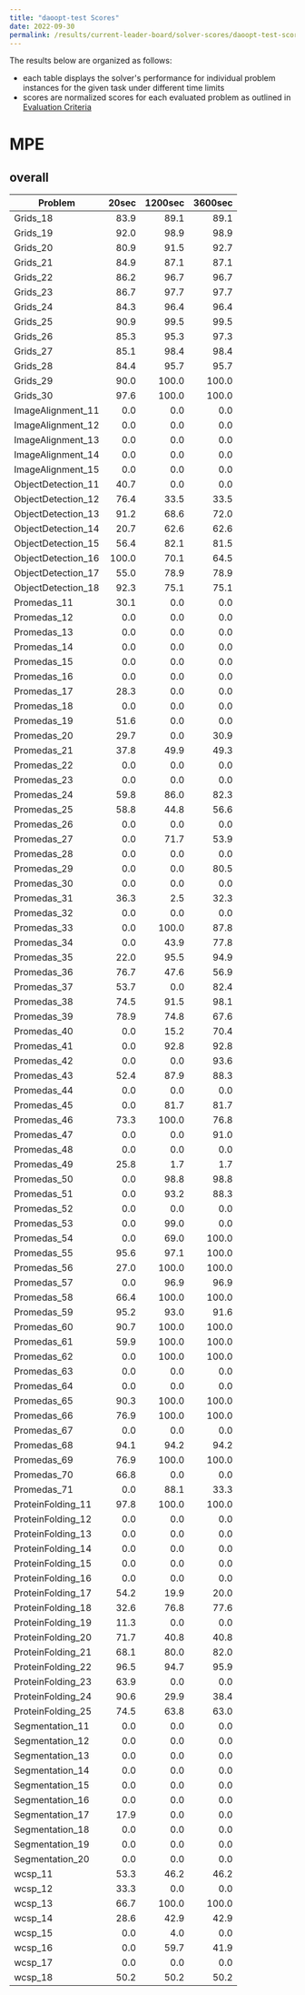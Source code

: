 ```yaml
---
title: "daoopt-test Scores"
date: 2022-09-30
permalink: /results/current-leader-board/solver-scores/daoopt-test-scores
---
```




The results below are organized as follows:
- each table displays the solver's performance for individual problem instances for the given task under different time limits
- scores are normalized scores for each evaluated problem as outlined in [Evaluation Criteria](https://uaicompetition.github.io/uci-2022/results/evaluation-criteria/)


# MPE

## overall

|      Problem       | 20sec | 1200sec | 3600sec |
| ------------------ | ----: | ------: | ------: |
| Grids_18           |  83.9 |    89.1 |    89.1 |
| Grids_19           |  92.0 |    98.9 |    98.9 |
| Grids_20           |  80.9 |    91.5 |    92.7 |
| Grids_21           |  84.9 |    87.1 |    87.1 |
| Grids_22           |  86.2 |    96.7 |    96.7 |
| Grids_23           |  86.7 |    97.7 |    97.7 |
| Grids_24           |  84.3 |    96.4 |    96.4 |
| Grids_25           |  90.9 |    99.5 |    99.5 |
| Grids_26           |  85.3 |    95.3 |    97.3 |
| Grids_27           |  85.1 |    98.4 |    98.4 |
| Grids_28           |  84.4 |    95.7 |    95.7 |
| Grids_29           |  90.0 |   100.0 |   100.0 |
| Grids_30           |  97.6 |   100.0 |   100.0 |
| ImageAlignment_11  |   0.0 |     0.0 |     0.0 |
| ImageAlignment_12  |   0.0 |     0.0 |     0.0 |
| ImageAlignment_13  |   0.0 |     0.0 |     0.0 |
| ImageAlignment_14  |   0.0 |     0.0 |     0.0 |
| ImageAlignment_15  |   0.0 |     0.0 |     0.0 |
| ObjectDetection_11 |  40.7 |     0.0 |     0.0 |
| ObjectDetection_12 |  76.4 |    33.5 |    33.5 |
| ObjectDetection_13 |  91.2 |    68.6 |    72.0 |
| ObjectDetection_14 |  20.7 |    62.6 |    62.6 |
| ObjectDetection_15 |  56.4 |    82.1 |    81.5 |
| ObjectDetection_16 | 100.0 |    70.1 |    64.5 |
| ObjectDetection_17 |  55.0 |    78.9 |    78.9 |
| ObjectDetection_18 |  92.3 |    75.1 |    75.1 |
| Promedas_11        |  30.1 |     0.0 |     0.0 |
| Promedas_12        |   0.0 |     0.0 |     0.0 |
| Promedas_13        |   0.0 |     0.0 |     0.0 |
| Promedas_14        |   0.0 |     0.0 |     0.0 |
| Promedas_15        |   0.0 |     0.0 |     0.0 |
| Promedas_16        |   0.0 |     0.0 |     0.0 |
| Promedas_17        |  28.3 |     0.0 |     0.0 |
| Promedas_18        |   0.0 |     0.0 |     0.0 |
| Promedas_19        |  51.6 |     0.0 |     0.0 |
| Promedas_20        |  29.7 |     0.0 |    30.9 |
| Promedas_21        |  37.8 |    49.9 |    49.3 |
| Promedas_22        |   0.0 |     0.0 |     0.0 |
| Promedas_23        |   0.0 |     0.0 |     0.0 |
| Promedas_24        |  59.8 |    86.0 |    82.3 |
| Promedas_25        |  58.8 |    44.8 |    56.6 |
| Promedas_26        |   0.0 |     0.0 |     0.0 |
| Promedas_27        |   0.0 |    71.7 |    53.9 |
| Promedas_28        |   0.0 |     0.0 |     0.0 |
| Promedas_29        |   0.0 |     0.0 |    80.5 |
| Promedas_30        |   0.0 |     0.0 |     0.0 |
| Promedas_31        |  36.3 |     2.5 |    32.3 |
| Promedas_32        |   0.0 |     0.0 |     0.0 |
| Promedas_33        |   0.0 |   100.0 |    87.8 |
| Promedas_34        |   0.0 |    43.9 |    77.8 |
| Promedas_35        |  22.0 |    95.5 |    94.9 |
| Promedas_36        |  76.7 |    47.6 |    56.9 |
| Promedas_37        |  53.7 |     0.0 |    82.4 |
| Promedas_38        |  74.5 |    91.5 |    98.1 |
| Promedas_39        |  78.9 |    74.8 |    67.6 |
| Promedas_40        |   0.0 |    15.2 |    70.4 |
| Promedas_41        |   0.0 |    92.8 |    92.8 |
| Promedas_42        |   0.0 |     0.0 |    93.6 |
| Promedas_43        |  52.4 |    87.9 |    88.3 |
| Promedas_44        |   0.0 |     0.0 |     0.0 |
| Promedas_45        |   0.0 |    81.7 |    81.7 |
| Promedas_46        |  73.3 |   100.0 |    76.8 |
| Promedas_47        |   0.0 |     0.0 |    91.0 |
| Promedas_48        |   0.0 |     0.0 |     0.0 |
| Promedas_49        |  25.8 |     1.7 |     1.7 |
| Promedas_50        |   0.0 |    98.8 |    98.8 |
| Promedas_51        |   0.0 |    93.2 |    88.3 |
| Promedas_52        |   0.0 |     0.0 |     0.0 |
| Promedas_53        |   0.0 |    99.0 |     0.0 |
| Promedas_54        |   0.0 |    69.0 |   100.0 |
| Promedas_55        |  95.6 |    97.1 |   100.0 |
| Promedas_56        |  27.0 |   100.0 |   100.0 |
| Promedas_57        |   0.0 |    96.9 |    96.9 |
| Promedas_58        |  66.4 |   100.0 |   100.0 |
| Promedas_59        |  95.2 |    93.0 |    91.6 |
| Promedas_60        |  90.7 |   100.0 |   100.0 |
| Promedas_61        |  59.9 |   100.0 |   100.0 |
| Promedas_62        |   0.0 |   100.0 |   100.0 |
| Promedas_63        |   0.0 |     0.0 |     0.0 |
| Promedas_64        |   0.0 |     0.0 |     0.0 |
| Promedas_65        |  90.3 |   100.0 |   100.0 |
| Promedas_66        |  76.9 |   100.0 |   100.0 |
| Promedas_67        |   0.0 |     0.0 |     0.0 |
| Promedas_68        |  94.1 |    94.2 |    94.2 |
| Promedas_69        |  76.9 |   100.0 |   100.0 |
| Promedas_70        |  66.8 |     0.0 |     0.0 |
| Promedas_71        |   0.0 |    88.1 |    33.3 |
| ProteinFolding_11  |  97.8 |   100.0 |   100.0 |
| ProteinFolding_12  |   0.0 |     0.0 |     0.0 |
| ProteinFolding_13  |   0.0 |     0.0 |     0.0 |
| ProteinFolding_14  |   0.0 |     0.0 |     0.0 |
| ProteinFolding_15  |   0.0 |     0.0 |     0.0 |
| ProteinFolding_16  |   0.0 |     0.0 |     0.0 |
| ProteinFolding_17  |  54.2 |    19.9 |    20.0 |
| ProteinFolding_18  |  32.6 |    76.8 |    77.6 |
| ProteinFolding_19  |  11.3 |     0.0 |     0.0 |
| ProteinFolding_20  |  71.7 |    40.8 |    40.8 |
| ProteinFolding_21  |  68.1 |    80.0 |    82.0 |
| ProteinFolding_22  |  96.5 |    94.7 |    95.9 |
| ProteinFolding_23  |  63.9 |     0.0 |     0.0 |
| ProteinFolding_24  |  90.6 |    29.9 |    38.4 |
| ProteinFolding_25  |  74.5 |    63.8 |    63.0 |
| Segmentation_11    |   0.0 |     0.0 |     0.0 |
| Segmentation_12    |   0.0 |     0.0 |     0.0 |
| Segmentation_13    |   0.0 |     0.0 |     0.0 |
| Segmentation_14    |   0.0 |     0.0 |     0.0 |
| Segmentation_15    |   0.0 |     0.0 |     0.0 |
| Segmentation_16    |   0.0 |     0.0 |     0.0 |
| Segmentation_17    |  17.9 |     0.0 |     0.0 |
| Segmentation_18    |   0.0 |     0.0 |     0.0 |
| Segmentation_19    |   0.0 |     0.0 |     0.0 |
| Segmentation_20    |   0.0 |     0.0 |     0.0 |
| wcsp_11            |  53.3 |    46.2 |    46.2 |
| wcsp_12            |  33.3 |     0.0 |     0.0 |
| wcsp_13            |  66.7 |   100.0 |   100.0 |
| wcsp_14            |  28.6 |    42.9 |    42.9 |
| wcsp_15            |   0.0 |     4.0 |     0.0 |
| wcsp_16            |   0.0 |    59.7 |    41.9 |
| wcsp_17            |   0.0 |     0.0 |     0.0 |
| wcsp_18            |  50.2 |    50.2 |    50.2 |

